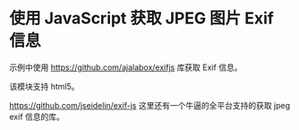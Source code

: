 # 使用 JavaScript 获取 JPEG 图片 Exif 信息

示例中使用 <https://github.com/ajalabox/exifjs> 库获取 Exif 信息。

该模块支持 html5。

<https://github.com/jseidelin/exif-js> 这里还有一个牛逼的全平台支持的获取 jpeg exif 信息的库。